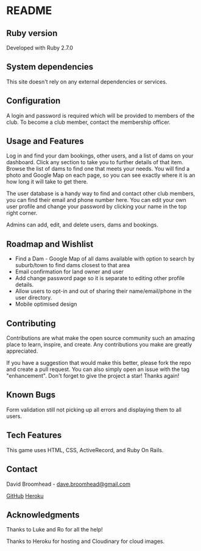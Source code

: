 # README

## Ruby version

Developed with Ruby 2.7.0

## System dependencies

This site doesn't rely on any external dependencies or services.

## Configuration

A login and password is required which will be provided to members of the club. To become a club member, contact the membership officer.

## Usage and Features

Log in and find your dam bookings, other users, and a list of dams on your dashboard. Click any section to take you to further details of that item. Browse the list of dams to find one that meets your needs. You will find a photo and Google Map on each page, so you can see exactly where it is an how long it will take to get there.

The user database is a handy way to find and contact other club members, you can find their email and phone number here. You can edit your own user profile and change your password by clicking your name in the top right corner.

Admins can add, edit, and delete users, dams and bookings.

## Roadmap and Wishlist

- Find a Dam - Google Map of all dams available with option to search by suburb/town to find dams closest to that area
- Email confirmation for land owner and user
- Add change password page so it is separate to editing other profile details.
- Allow users to opt-in and out of sharing their name/email/phone in the user directory.
- Mobile optimised design

## Contributing

Contributions are what make the open source community such an amazing place to learn, inspire, and create. Any contributions you make are greatly appreciated.

If you have a suggestion that would make this better, please fork the repo and create a pull request. You can also simply open an issue with the tag "enhancement". Don't forget to give the project a star! Thanks again!

## Known Bugs

Form validation still not picking up all errors and displaying them to all users.

## Tech Features

This game uses HTML, CSS, ActiveRecord, and Ruby On Rails.


## Contact

David Broomhead - dave.broomhead@gmail.com

[GitHub](https://github.com/davebroomhead/saffa)
[Heroku](https://young-brook-87283.herokuapp.com)

## Acknowledgments

Thanks to Luke and Ro for all the help!

Thanks to Heroku for hosting and Cloudinary for cloud images.